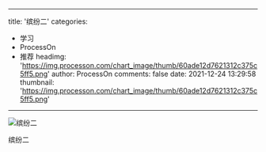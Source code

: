 
---
title: '缤纷二'
categories: 
 - 学习
 - ProcessOn
 - 推荐
headimg: 'https://img.processon.com/chart_image/thumb/60ade12d7621312c375c5ff5.png'
author: ProcessOn
comments: false
date: 2021-12-24 13:29:58
thumbnail: 'https://img.processon.com/chart_image/thumb/60ade12d7621312c375c5ff5.png'
---

<div>   
<img class="thumb" alt="缤纷二" src="https://img.processon.com/chart_image/thumb/60ade12d7621312c375c5ff5.png" referrerpolicy="no-referrer">
<p>缤纷二</p>  
</div>
            